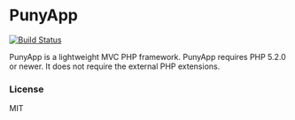 PunyApp
=======

[![Build Status](https://travis-ci.org/polygonplanet/PunyApp.svg?branch=master)](https://travis-ci.org/polygonplanet/PunyApp)

PunyApp is a lightweight MVC PHP framework.
PunyApp requires PHP 5.2.0 or newer.
It does not require the external PHP extensions.

### License

MIT

